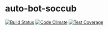 # auto-bot-soccub
[![Build Status](https://travis-ci.org/dormitoriya/auto-bot-soccub.svg?branch=develop)](https://travis-ci.org/dormitoriya/auto-bot-soccub)
[![Code Climate](https://codeclimate.com/github/dormitoriya/auto-bot-soccub/badges/gpa.svg)](https://codeclimate.com/github/dormitoriya/auto-bot-soccub)
[![Test Coverage](https://codeclimate.com/github/dormitoriya/auto-bot-soccub/badges/coverage.svg)](https://codeclimate.com/github/dormitoriya/auto-bot-soccub/coverage)